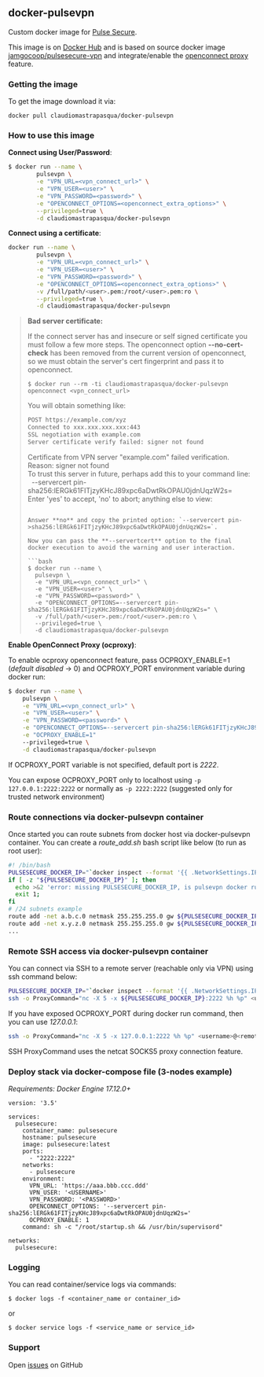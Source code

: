 [issues]: https://github.com/kladiv/docker-nsq/issues
[Pulse Secure]: https://www.pulsesecure.net/trynow/client-download/
[openconnect proxy]: https://github.com/cernekee/ocproxy.git
[Docker Hub]: https://hub.docker.com/r/claudiomastrapasqua/docker-nsq/
[jamgocoop/pulsesecure-vpn]: https://hub.docker.com/r/jamgocoop/pulsesecure-vpn/


## docker-pulsevpn

Custom docker image for [Pulse Secure].

This image is on [Docker Hub] and is based on source docker image [jamgocoop/pulsesecure-vpn] and integrate/enable the [openconnect proxy] feature.

### Getting the image

To get the image download it via:

`docker pull claudiomastrapasqua/docker-pulsevpn`

### How to use this image

**Connect using User/Password**:

```bash
$ docker run --name \
        pulsevpn \
        -e "VPN_URL=<vpn_connect_url>" \
        -e "VPN_USER=<user>" \
        -e "VPN_PASSWORD=<password>" \
        -e "OPENCONNECT_OPTIONS=<openconnect_extra_options>" \
        --privileged=true \
        -d claudiomastrapasqua/docker-pulsevpn
```

**Connect using a certificate**:

```bash
docker run --name \
        pulsevpn \
        -e "VPN_URL=<vpn_connect_url>" \
        -e "VPN_USER=<user>" \
        -e "VPN_PASSWORD=<password>" \
        -e "OPENCONNECT_OPTIONS=<openconnect_extra_options>" \
        -v /full/path/<user>.pem:/root/<user>.pem:ro \
        --privileged=true \
        -d claudiomastrapasqua/docker-pulsevpn
```

>**Bad server certificate:**
>
>If the connect server has and insecure or self signed certificate you must follow a few more steps. The openconnect option **--no-cert-check** has been removed from the current version of openconnect, so we must obtain the server's cert fingerprint and pass it to openconnect.
>
>`$ docker run --rm -ti claudiomastrapasqua/docker-pulsevpn openconnect <vpn_connect_url>`
>
>You will obtain something like:
>
>```bash
>POST https://example.com/xyz
>Connected to xxx.xxx.xxx.xxx:443
>SSL negotiation with example.com
>Server certificate verify failed: signer not found
>```
>Certificate from VPN server "example.com" failed verification.<br/>
>Reason: signer not found<br/>
>To trust this server in future, perhaps add this to your command line:<br/>
>&nbsp;&nbsp;--servercert pin-sha256:lERGk61FITjzyKHcJ89xpc6aDwtRkOPAU0jdnUqzW2s= <br/>
>Enter 'yes' to accept, 'no' to abort; anything else to view:
>```
>	
>Answer **no** and copy the printed option: `--servercert pin->sha256:lERGk61FITjzyKHcJ89xpc6aDwtRkOPAU0jdnUqzW2s=`.
>	
>Now you can pass the **--servertcert** option to the final docker execution to avoid the warning and user interaction.
>
>```bash
>$ docker run --name \
>	pulsevpn \
>	-e "VPN_URL=<vpn_connect_url>" \
>	-e "VPN_USER=<user>" \
>	-e "VPN_PASSWORD=<password>" \
>	-e "OPENCONNECT_OPTIONS=--servercert pin-sha256:lERGk61FITjzyKHcJ89xpc6aDwtRkOPAU0jdnUqzW2s=" \
>	-v /full/path/<user>.pem:/root/<user>.pem:ro \
>	--privileged=true \
>	-d claudiomastrapasqua/docker-pulsevpn
>```

**Enable OpenConnect Proxy (ocproxy)**:

To enable ocproxy openconnect feature, pass OCPROXY_ENABLE=1 (*default disabled* -> 0) and OCPROXY_PORT environment variable during docker run:

```bash
$ docker run --name \
	pulsevpn \
	-e "VPN_URL=<vpn_connect_url>" \
	-e "VPN_USER=<user>" \
	-e "VPN_PASSWORD=<password>" \
	-e "OPENCONNECT_OPTIONS=--servercert pin-sha256:lERGk61FITjzyKHcJ89xpc6aDwtRkOPAU0jdnUqzW2s=" \
	-e "OCPROXY_ENABLE=1"
	--privileged=true \
	-d claudiomastrapasqua/docker-pulsevpn
```

If OCPROXY_PORT variable is not specified, default port is *2222*.

You can expose OCPROXY_PORT only to localhost using `-p 127.0.0.1:2222:2222` or normally as `-p 2222:2222` (suggested only for trusted network environment)

### Route connections via docker-pulsevpn container

Once started you can route subnets from docker host via docker-pulsevpn container. You can create a *route_add.sh* bash script like below (to run as root user):

```bash
#! /bin/bash
PULSESECURE_DOCKER_IP="`docker inspect --format '{{ .NetworkSettings.IPAddress }}' pulsevpn`"
if [ -z "${PULSESECURE_DOCKER_IP}" ]; then
  echo >&2 'error: missing PULSESECURE_DOCKER_IP, is pulsevpn docker running?'
  exit 1;
fi
# /24 subnets example
route add -net a.b.c.0 netmask 255.255.255.0 gw ${PULSESECURE_DOCKER_IP}
route add -net x.y.z.0 netmask 255.255.255.0 gw ${PULSESECURE_DOCKER_IP}
...
```

### Remote SSH access via docker-pulsevpn container

You can connect via SSH to a remote server (reachable only via VPN) using ssh command below:

```bash
PULSESECURE_DOCKER_IP="`docker inspect --format '{{ .NetworkSettings.IPAddress }}' pulsevpn`"
ssh -o ProxyCommand="nc -X 5 -x ${PULSESECURE_DOCKER_IP}:2222 %h %p" <username>@<remote_server_via_vpn>
```

If you have exposed OCPROXY_PORT during docker run command, then you can use *127.0.0.1*:

```bash
ssh -o ProxyCommand="nc -X 5 -x 127.0.0.1:2222 %h %p" <username>@<remote_server_via_vpn>
```

SSH ProxyCommand uses the netcat SOCKS5 proxy connection feature.

### Deploy stack via docker-compose file (3-nodes example)

*Requirements: Docker Engine 17.12.0+*

```
version: '3.5'

services:
  pulsesecure:
    container_name: pulsesecure
    hostname: pulsesecure
    image: pulsesecure:latest
    ports:
      - "2222:2222"
    networks:
      - pulsesecure
    environment:
      VPN_URL: 'https://aaa.bbb.ccc.ddd'
      VPN_USER: '<USERNAME>'
      VPN_PASSWORD: '<PASSWORD>'
      OPENCONNECT_OPTIONS: '--servercert pin-sha256:lERGk61FITjzyKHcJ89xpc6aDwtRkOPAU0jdnUqzW2s='
      OCPROXY_ENABLE: 1
    command: sh -c "/root/startup.sh && /usr/bin/supervisord"

networks:
  pulsesecure:
```

### Logging

You can read container/service logs via commands:

`$ docker logs -f <container_name or container_id>`

or

`$ docker service logs -f <service_name or service_id>`

### Support

Open [issues] on GitHub
